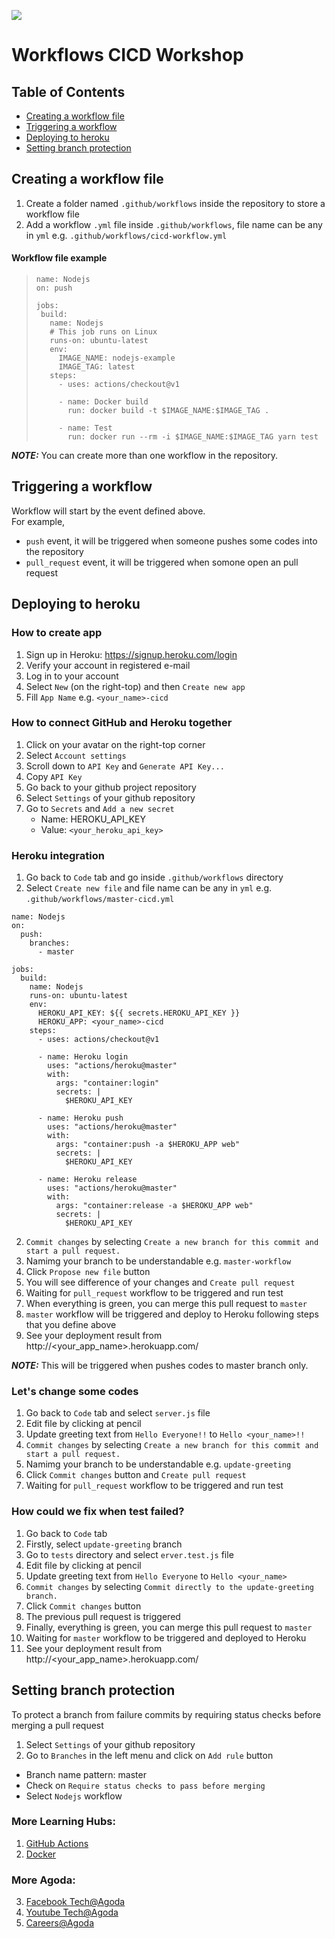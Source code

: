 ![](https://github.com/agoda-com/workflows-cicd-workshop/workflows/Nodejs/badge.svg)

# Workflows CICD Workshop

## Table of Contents
- [Creating a workflow file](#creating-a-workflow-file)
- [Triggering a workflow](#triggering-a-workflow)
- [Deploying to heroku](#deploying-to-heroku)
- [Setting branch protection](#setting-branch-protection)

## Creating a workflow file

1. Create a folder named `.github/workflows` inside the repository to store a workflow file
2. Add a workflow `.yml` file inside `.github/workflows`, file name can be any in `yml` e.g. `.github/workflows/cicd-workflow.yml`

#### Workflow file example
>```
>name: Nodejs
>on: push
>
>jobs:
>  build:
>    name: Nodejs
>    # This job runs on Linux
>    runs-on: ubuntu-latest
>    env:
>      IMAGE_NAME: nodejs-example
>      IMAGE_TAG: latest
>    steps:
>      - uses: actions/checkout@v1
>
>      - name: Docker build
>        run: docker build -t $IMAGE_NAME:$IMAGE_TAG .
>
>      - name: Test
>        run: docker run --rm -i $IMAGE_NAME:$IMAGE_TAG yarn test
>```

**_NOTE:_** You can create more than one workflow in the repository.


## Triggering a workflow
Workflow will start by the event defined above.  
For example,
- `push` event, it will be triggered when someone pushes some codes into the repository
- `pull_request` event, it will be triggered when somone open an pull request

## Deploying to heroku
### How to create app
1. Sign up in Heroku: https://signup.heroku.com/login
2. Verify your account in registered e-mail
3. Log in to your account
4. Select `New` (on the right-top) and then `Create new app`
5. Fill `App Name` e.g. `<your_name>-cicd`

### How to connect GitHub and Heroku together
1. Click on your avatar on the right-top corner
2. Select `Account settings`
3. Scroll down to `API Key` and `Generate API Key...`
4. Copy `API Key`
5. Go back to your github project repository
6. Select `Settings` of your github repository
7. Go to `Secrets` and `Add a new secret`
    - Name: HEROKU_API_KEY
    - Value: `<your_heroku_api_key>`

### Heroku integration
1. Go back to `Code` tab and go inside `.github/workflows` directory
2. Select `Create new file` and file name can be any in `yml` e.g. `.github/workflows/master-cicd.yml`
```
name: Nodejs
on: 
  push:
    branches:
      - master

jobs:
  build:
    name: Nodejs
    runs-on: ubuntu-latest
    env:
      HEROKU_API_KEY: ${{ secrets.HEROKU_API_KEY }}
      HEROKU_APP: <your_name>-cicd
    steps:
      - uses: actions/checkout@v1

      - name: Heroku login
        uses: "actions/heroku@master"
        with: 
          args: "container:login"
          secrets: |
            $HEROKU_API_KEY

      - name: Heroku push
        uses: "actions/heroku@master"
        with: 
          args: "container:push -a $HEROKU_APP web"
          secrets: |
            $HEROKU_API_KEY

      - name: Heroku release
        uses: "actions/heroku@master"
        with: 
          args: "container:release -a $HEROKU_APP web"
          secrets: |
            $HEROKU_API_KEY
```
2. `Commit changes` by selecting `Create a new branch for this commit and start a pull request.`
3. Namimg your branch to be understandable e.g. `master-workflow`
4. Click `Propose new file` button
5. You will see difference of your changes and `Create pull request`
6. Waiting for `pull_request` workflow to be triggered and run test
7. When everything is green, you can merge this pull request to `master`
8. `master` workflow will be triggered and deploy to Heroku following steps that you define above
9. See your deployment result from http://<your_app_name>.herokuapp.com/

**_NOTE:_** This will be triggered when pushes codes to master branch only.

### Let's change some codes
1. Go back to `Code` tab and select `server.js` file
2. Edit file by clicking at pencil
3. Update greeting text from `Hello Everyone!!` to `Hello <your_name>!!`
4. `Commit changes` by selecting `Create a new branch for this commit and start a pull request.`
5. Namimg your branch to be understandable e.g. `update-greeting`
6. Click `Commit changes` button and `Create pull request`
7. Waiting for `pull_request` workflow to be triggered and run test

### How could we fix when test failed?
1. Go back to `Code` tab
2. Firstly, select `update-greeting` branch
3. Go to `tests` directory and select `erver.test.js` file
4. Edit file by clicking at pencil
5. Update greeting text from `Hello Everyone` to `Hello <your_name>`
6. `Commit changes` by selecting `Commit directly to the update-greeting branch.`
7. Click `Commit changes` button
8. The previous pull request is triggered
9. Finally, everything is green, you can merge this pull request to `master`
10. Waiting for `master` workflow to be triggered and deployed to Heroku
11. See your deployment result from http://<your_app_name>.herokuapp.com/

## Setting branch protection
To protect a branch from failure commits by requiring status checks before merging a pull request
1. Select `Settings` of your github repository
2. Go to `Branches` in the left menu and click on `Add rule` button
  - Branch name pattern: master
  - Check on `Require status checks to pass before merging`
  - Select `Nodejs` workflow

### More Learning Hubs:
1. [GitHub Actions](https://help.github.com/en/actions/automating-your-workflow-with-github-actions/configuring-a-workflow)
2. [Docker](https://docs.docker.com/)

### More Agoda:
3. [Facebook Tech@Agoda](https://www.facebook.com/techatagoda/)
4. [Youtube Tech@Agoda](https://www.youtube.com/channel/UCu5YSzBDy5zjTrLXE6Tmwaw)
5. [Careers@Agoda](https://careersatagoda.com/)
